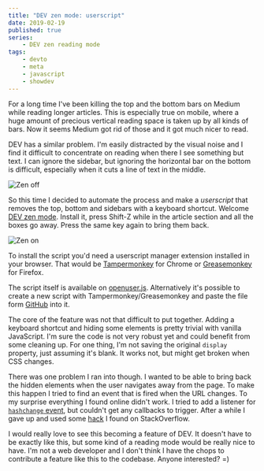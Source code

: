 ```yaml
---
title: "DEV zen mode: userscript"
date: 2019-02-19
published: true
series:
    - DEV zen reading mode
tags:
    - devto
    - meta
    - javascript
    - showdev
---
```


For a long time I've been killing the top and the bottom bars on Medium while reading longer articles. This is especially true on mobile, where a huge amount of precious vertical reading space is taken up by all kinds of bars. Now it seems Medium got rid of those and it got much nicer to read.

DEV has a similar problem. I'm easily distracted by the visual noise and I find it difficult to concentrate on reading when there I see something but text. I can ignore the sidebar, but ignoring the horizontal bar on the bottom is difficult, especially when it cuts a line of text in the middle.

![Zen off](https://i.imgur.com/bGd1T78.png)

So this time I decided to automate the process and make a *userscript* that removes the top, bottom and sidebars with a keyboard shortcut. Welcome [DEV zen mode](https://github.com/detunized/dev-zen-mode). Install it, press Shift-Z while in the article section and all the boxes go away. Press the same key again to bring them back.

![Zen on](https://i.imgur.com/UOCjwkN.png)

To install the script you'd need a userscript manager extension installed in your browser. That would be [Tampermonkey](https://chrome.google.com/webstore/detail/tampermonkey/dhdgffkkebhmkfjojejmpbldmpobfkfo?hl=en) for Chrome or [Greasemonkey](https://addons.mozilla.org/en-US/firefox/addon/greasemonkey/) for Firefox.

The script itself is available on [openuser.js](https://openuserjs.org/scripts/detunized/DEV_Zen_mode). Alternatively it's possible to create a new script with Tampermonkey/Greasemonkey and paste the file form [GitHub](https://github.com/detunized/dev-zen-mode/blob/master/dev-zen-mode.user.js) into it.

The core of the feature was not that difficult to put together. Adding a keyboard shortcut and hiding some elements is pretty trivial with vanilla JavaScript. I'm sure the code is not very robust yet and could benefit from some cleaning up. For one thing, I'm not saving the original `display` property, just assuming it's blank. It works not, but might get broken when CSS changes.

There was one problem I ran into though. I wanted to be able to bring back the hidden elements when the user navigates away from the page. To make this happen I tried to find an event that is fired when the URL changes. To my surprise everything I found online didn't work. I tried to add a listener for [`hashchange` event](https://developer.mozilla.org/en-US/docs/Web/API/WindowEventHandlers/onhashchange), but couldn't get any callbacks to trigger. After a while I gave up and used some [hack](https://stackoverflow.com/a/18950690/362938) I found on StackOverflow.

I would really love to see this becoming a feature of DEV. It doesn't have to be exactly like this, but some kind of a reading mode would be really nice to have. I'm not a web developer and I don't think I have the chops to contribute a feature like this to the codebase. Anyone interested? =)
